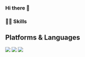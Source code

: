### Hi there 👋


<h3>💪🏻 Skills</h3>
<h2>Platforms & Languages</h2>
<div>
  <img src="https://img.shields.io/badge/React-61DAFB?style=flat-square&logo=React&logoColor=000000"/>
  <img src="https://img.shields.io/badge/Android-34A853?style=flat-square&logo=Android&logoColor=FFFFFF"/>
  <img src="https://img.shields.io/badge/ReactNative-65ADF1?style=flat-square&logo=React&logoColor=000000"/>
  
</div>

<!--
**zziwonCHOI/zziwonCHOI** is a ✨ _special_ ✨ repository because its `README.md` (this file) appears on your GitHub profile.

Here are some ideas to get you started:

- 🔭 I’m currently working on ...
- 🌱 I’m currently learning ...
- 👯 I’m looking to collaborate on ...
- 🤔 I’m looking for help with ...
- 💬 Ask me about ...
- 📫 How to reach me: ...
- 😄 Pronouns: ...
- ⚡ Fun fact: ...
-->
